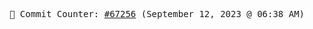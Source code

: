 <p align="center">
    <samp>
        📮 Commit Counter: <a href="https://github.com/Javascript-void0/Javascript-void0/commits/main">#67256</a> (September 12, 2023 @ 06:38 AM)
    </samp>
</p>